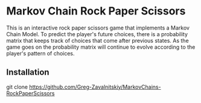 # Markov Chain Rock Paper Scissors

This is an interactive rock paper scissors game that implements a Markov Chain Model. To predict the player's future choices, there is a probability matrix that keeps track of choices that come after previous states. As the game goes on the probability matrix will continue to evolve according to the player's pattern of choices.  

## Installation
git clone https://github.com/Greg-Zavalnitskiy/MarkovChains-RockPaperScissors
